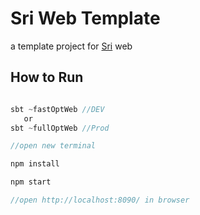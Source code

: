 # Sri Web Template

a template project for [Sri](https://github.com/chandu0101/sri) web 

## How to Run 

```scala

sbt ~fastOptWeb //DEV
   or
sbt ~fullOptWeb //Prod   

//open new terminal

npm install

npm start

//open http://localhost:8090/ in browser

```